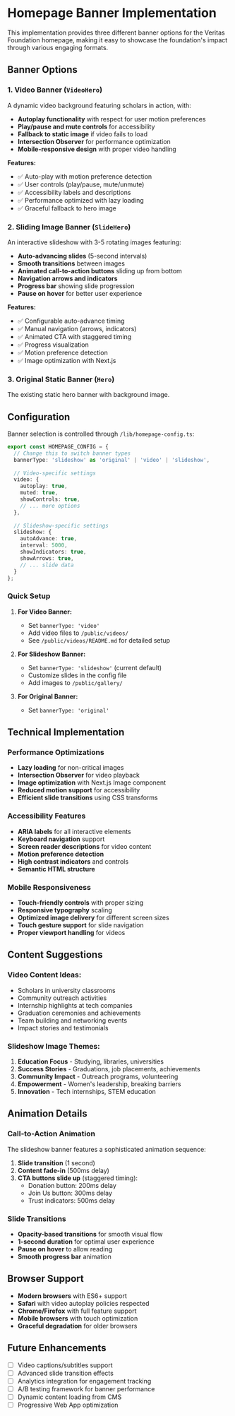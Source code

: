 # Homepage Banner Implementation

This implementation provides three different banner options for the Veritas Foundation homepage, making it easy to showcase the foundation's impact through various engaging formats.

## Banner Options

### 1. Video Banner (`VideoHero`)
A dynamic video background featuring scholars in action, with:
- **Autoplay functionality** with respect for user motion preferences
- **Play/pause and mute controls** for accessibility
- **Fallback to static image** if video fails to load
- **Intersection Observer** for performance optimization
- **Mobile-responsive design** with proper video handling

**Features:**
- ✅ Auto-play with motion preference detection
- ✅ User controls (play/pause, mute/unmute)
- ✅ Accessibility labels and descriptions
- ✅ Performance optimized with lazy loading
- ✅ Graceful fallback to hero image

### 2. Sliding Image Banner (`SlideHero`)
An interactive slideshow with 3-5 rotating images featuring:
- **Auto-advancing slides** (5-second intervals)
- **Smooth transitions** between images
- **Animated call-to-action buttons** sliding up from bottom
- **Navigation arrows and indicators**
- **Progress bar** showing slide progression
- **Pause on hover** for better user experience

**Features:**
- ✅ Configurable auto-advance timing
- ✅ Manual navigation (arrows, indicators)
- ✅ Animated CTA with staggered timing
- ✅ Progress visualization
- ✅ Motion preference detection
- ✅ Image optimization with Next.js

### 3. Original Static Banner (`Hero`)
The existing static hero banner with background image.

## Configuration

Banner selection is controlled through `/lib/homepage-config.ts`:

```typescript
export const HOMEPAGE_CONFIG = {
  // Change this to switch banner types
  bannerType: 'slideshow' as 'original' | 'video' | 'slideshow',
  
  // Video-specific settings
  video: {
    autoplay: true,
    muted: true,
    showControls: true,
    // ... more options
  },
  
  // Slideshow-specific settings
  slideshow: {
    autoAdvance: true,
    interval: 5000,
    showIndicators: true,
    showArrows: true,
    // ... slide data
  }
};
```

### Quick Setup

1. **For Video Banner:**
   - Set `bannerType: 'video'`
   - Add video files to `/public/videos/`
   - See `/public/videos/README.md` for detailed setup

2. **For Slideshow Banner:**
   - Set `bannerType: 'slideshow'` (current default)
   - Customize slides in the config file
   - Add images to `/public/gallery/`

3. **For Original Banner:**
   - Set `bannerType: 'original'`

## Technical Implementation

### Performance Optimizations
- **Lazy loading** for non-critical images
- **Intersection Observer** for video playback
- **Image optimization** with Next.js Image component
- **Reduced motion support** for accessibility
- **Efficient slide transitions** using CSS transforms

### Accessibility Features
- **ARIA labels** for all interactive elements
- **Keyboard navigation** support
- **Screen reader descriptions** for video content
- **Motion preference detection** 
- **High contrast indicators** and controls
- **Semantic HTML structure**

### Mobile Responsiveness
- **Touch-friendly controls** with proper sizing
- **Responsive typography** scaling
- **Optimized image delivery** for different screen sizes
- **Touch gesture support** for slide navigation
- **Proper viewport handling** for videos

## Content Suggestions

### Video Content Ideas:
- Scholars in university classrooms
- Community outreach activities
- Internship highlights at tech companies
- Graduation ceremonies and achievements
- Team building and networking events
- Impact stories and testimonials

### Slideshow Image Themes:
1. **Education Focus** - Studying, libraries, universities
2. **Success Stories** - Graduations, job placements, achievements
3. **Community Impact** - Outreach programs, volunteering
4. **Empowerment** - Women's leadership, breaking barriers
5. **Innovation** - Tech internships, STEM education

## Animation Details

### Call-to-Action Animation
The slideshow banner features a sophisticated animation sequence:
1. **Slide transition** (1 second)
2. **Content fade-in** (500ms delay)
3. **CTA buttons slide up** (staggered timing):
   - Donation button: 200ms delay
   - Join Us button: 300ms delay
   - Trust indicators: 500ms delay

### Slide Transitions
- **Opacity-based transitions** for smooth visual flow
- **1-second duration** for optimal user experience
- **Pause on hover** to allow reading
- **Smooth progress bar** animation

## Browser Support
- **Modern browsers** with ES6+ support
- **Safari** with video autoplay policies respected
- **Chrome/Firefox** with full feature support
- **Mobile browsers** with touch optimization
- **Graceful degradation** for older browsers

## Future Enhancements
- [ ] Video captions/subtitles support
- [ ] Advanced slide transition effects
- [ ] Analytics integration for engagement tracking
- [ ] A/B testing framework for banner performance
- [ ] Dynamic content loading from CMS
- [ ] Progressive Web App optimization